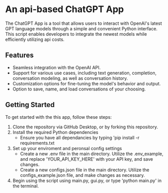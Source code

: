 # An api-based ChatGPT App

The ChatGPT App is a tool that allows users to interact with OpenAI's latest GPT language models through a simple and convenient Python interface. 
This script enables developers to integrate the newest models while efficiently utilizing api costs. 

## Features
- Seamless integration with the OpenAI API. 
- Support for various use cases, including text generation, completion, conversation modeling, as well as conversation history. 
- Customization options for fine-tuning the model's behavior and output.
- Option to save, name, and load conversations of your choosing.

## Getting Started
To get started with the this app, follow these steps:
1. Clone the repository via GitHub Desktop, or by forking this repository. 
1. Install the required Python dependencies
    - Ensure you have all dependancies by typing 'pip install -r requirements.txt
3. Set up your enviroment and peronsal config settings
    - Create a new .env file in the main directory. Utilize the .env_example, and replace 'YOUR_API_KEY_HERE' with your API key, and save changes.
    - Create a new configs.json file in the main directory. Utilize the configs_example.json file, and make changes as necessary. 
5. Begin using the script using main.py, gui.py, or type 'python main.py' in the terminal.


